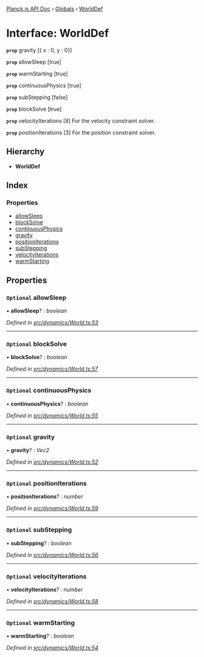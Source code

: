 [Planck.js API Doc](../README.md) › [Globals](../globals.md) › [WorldDef](worlddef.md)

# Interface: WorldDef

**`prop`** gravity [{ x : 0, y : 0}]

**`prop`** allowSleep [true]

**`prop`** warmStarting [true]

**`prop`** continuousPhysics [true]

**`prop`** subStepping [false]

**`prop`** blockSolve [true]

**`prop`** velocityIterations [8] For the velocity constraint solver.

**`prop`** positionIterations [3] For the position constraint solver.

## Hierarchy

* **WorldDef**

## Index

### Properties

* [allowSleep](worlddef.md#optional-allowsleep)
* [blockSolve](worlddef.md#optional-blocksolve)
* [continuousPhysics](worlddef.md#optional-continuousphysics)
* [gravity](worlddef.md#optional-gravity)
* [positionIterations](worlddef.md#optional-positioniterations)
* [subStepping](worlddef.md#optional-substepping)
* [velocityIterations](worlddef.md#optional-velocityiterations)
* [warmStarting](worlddef.md#optional-warmstarting)

## Properties

### `Optional` allowSleep

• **allowSleep**? : *boolean*

*Defined in [src/dynamics/World.ts:53](https://github.com/shakiba/planck.js/blob/6ab76c7/src/dynamics/World.ts#L53)*

___

### `Optional` blockSolve

• **blockSolve**? : *boolean*

*Defined in [src/dynamics/World.ts:57](https://github.com/shakiba/planck.js/blob/6ab76c7/src/dynamics/World.ts#L57)*

___

### `Optional` continuousPhysics

• **continuousPhysics**? : *boolean*

*Defined in [src/dynamics/World.ts:55](https://github.com/shakiba/planck.js/blob/6ab76c7/src/dynamics/World.ts#L55)*

___

### `Optional` gravity

• **gravity**? : *Vec2*

*Defined in [src/dynamics/World.ts:52](https://github.com/shakiba/planck.js/blob/6ab76c7/src/dynamics/World.ts#L52)*

___

### `Optional` positionIterations

• **positionIterations**? : *number*

*Defined in [src/dynamics/World.ts:59](https://github.com/shakiba/planck.js/blob/6ab76c7/src/dynamics/World.ts#L59)*

___

### `Optional` subStepping

• **subStepping**? : *boolean*

*Defined in [src/dynamics/World.ts:56](https://github.com/shakiba/planck.js/blob/6ab76c7/src/dynamics/World.ts#L56)*

___

### `Optional` velocityIterations

• **velocityIterations**? : *number*

*Defined in [src/dynamics/World.ts:58](https://github.com/shakiba/planck.js/blob/6ab76c7/src/dynamics/World.ts#L58)*

___

### `Optional` warmStarting

• **warmStarting**? : *boolean*

*Defined in [src/dynamics/World.ts:54](https://github.com/shakiba/planck.js/blob/6ab76c7/src/dynamics/World.ts#L54)*
